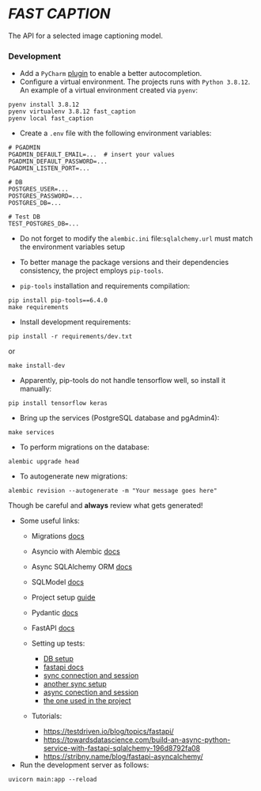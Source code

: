 # *FAST CAPTION*
The API for a selected image captioning model.


### Development

- Add a `PyCharm` [plugin](https://plugins.jetbrains.com/plugin/12861-pydantic) to enable a better autocompletion.
- Configure a virtual environment. The projects runs with `Python 3.8.12`. An example of a virtual environment created
  via `pyenv`:

```commandline
pyenv install 3.8.12
pyenv virtualenv 3.8.12 fast_caption
pyenv local fast_caption
```

- Create a `.env` file with the following environment variables:
```commandline
# PGADMIN
PGADMIN_DEFAULT_EMAIL=...  # insert your values
PGADMIN_DEFAULT_PASSWORD=...
PGADMIN_LISTEN_PORT=...

# DB
POSTGRES_USER=...
POSTGRES_PASSWORD=...
POSTGRES_DB=...

# Test DB
TEST_POSTGRES_DB=...
```

- Do not forget to modify the `alembic.ini` file:`sqlalchemy.url` must match the environment variables setup

- To  better manage the package versions and their dependencies consistency,
the project employs `pip-tools`.

* `pip-tools` installation and requirements compilation:
```
pip install pip-tools==6.4.0
make requirements
```

- Install development requirements:
```commandline
pip install -r requirements/dev.txt
```
or
```commandline
make install-dev
```
- Apparently, pip-tools do not handle tensorflow well, so install it manually:

```commandline
pip install tensorflow keras
```
- Bring up the services (PostgreSQL database and pgAdmin4):
```commandline
make services
```
- To perform migrations on the database:

```commandline
alembic upgrade head
```

- To autogenerate new migrations:

```commandline
alembic revision --autogenerate -m "Your message goes here"
```
Though be careful and **always** review what gets generated!

- Some useful links:
  - Migrations [docs](https://alembic.sqlalchemy.org/en/latest/autogenerate.html)

  - Asyncio with Alembic [docs](https://alembic.sqlalchemy.org/en/latest/cookbook.html#using-asyncio-with-alembic)

  - Async SQLAlchemy ORM [docs](https://docs.sqlalchemy.org/en/14/orm/extensions/asyncio.html)

  - SQLModel [docs](https://sqlmodel.tiangolo.com/features/)
  - Project setup [guide](https://testdriven.io/blog/fastapi-sqlmodel/)
  - Pydantic [docs](https://pydantic-docs.helpmanual.io/)
  - FastAPI [docs](https://fastapi.tiangolo.com/)
  - Setting up tests:
      - [DB setup](https://graspingtech.com/docker-compose-postgresql/)
      - [fastapi docs](https://fastapi.tiangolo.com/advanced/async-tests/)
      - [sync connection and session](https://www.mybluelinux.com/database-integration-tests-with-pytest-sqlalchemy-and-factory-boy-with-faker/)
      - [another sync setup](https://itnext.io/setting-up-transactional-tests-with-pytest-and-sqlalchemy-b2d726347629)
      - [async conection and session](https://rogulski.it/blog/fastapi-async-db/)
      - [the one used in the project](https://rogulski.it/blog/sqlalchemy-14-async-orm-with-fastapi/)
  - Tutorials:
    - https://testdriven.io/blog/topics/fastapi/
    - https://towardsdatascience.com/build-an-async-python-service-with-fastapi-sqlalchemy-196d8792fa08
    - https://stribny.name/blog/fastapi-asyncalchemy/
- Run the development server as follows:
```commandline
uvicorn main:app --reload
```
